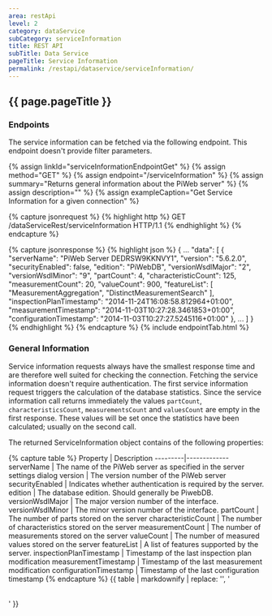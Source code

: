 ```yaml
---
area: restApi
level: 2
category: dataService
subCategory: serviceInformation
title: REST API
subTitle: Data Service
pageTitle: Service Information
permalink: /restapi/dataservice/serviceInformation/
---
```


## {{ page.pageTitle }}

### Endpoints

The service information can be fetched via the following endpoint. This endpoint doesn't provide filter parameters.

{% assign linkId="serviceInformationEndpointGet" %}
{% assign method="GET" %}
{% assign endpoint="/serviceInformation" %}
{% assign summary="Returns general information about the PiWeb server" %}
{% assign description="" %}
{% assign exampleCaption="Get Service Information for a given connection" %}

{% capture jsonrequest %}
{% highlight http %}
GET /dataServiceRest/serviceInformation HTTP/1.1
{% endhighlight %}
{% endcapture %}

{% capture jsonresponse %}
{% highlight json %}
{
   ...
   "data":
   [
       {
          "serverName": "PiWeb Server DEDRSW9KKNVY1",
          "version": "5.6.2.0",
          "securityEnabled": false,
          "edition": "PiWebDB",
          "versionWsdlMajor": "2",
          "versionWsdlMinor": "9",
          "partCount": 4,
          "characteristicCount": 125,
          "measurementCount": 20,
          "valueCount": 900,
          "featureList":
          [
             "MeasurementAggregation",
            "DistinctMeasurementSearch"
          ],
          "inspectionPlanTimestamp": "2014-11-24T16:08:58.812964+01:00",
          "measurementTimestamp": "2014-11-03T10:27:28.3461853+01:00",
          "configurationTimestamp": "2014-11-03T10:27:27.5245116+01:00"
       },
       ...
   ]
}
{% endhighlight %}
{% endcapture %}
{% include endpointTab.html %}

### General Information

Service information requests always have the smallest response time and are therefore well suited for checking the connection. Fetching the service information doesn't require authentication.
The first service information request triggers the calculation of the database statistics. Since the service information call returns immediately the values ```partCount```, ```characteristicsCount```, ```measurementsCount``` and ```valuesCount``` are empty in the first response. These values will be set once the statistics have been calculated; usually on the second call.

The returned ServiceInformation object contains of the following properties:

{% capture table %}
Property | Description
---------|-------------
serverName | The name of the PiWeb server as specified in the server settings dialog
version | The version number of the PiWeb server
securityEnabled | Indicates whether authentication is required by the server.
edition | The database edition. Should generally be PiwebDB.
versionWsdlMajor | The major version number of the interface.
versionWsdlMinor | The minor version number of the interface.
partCount | The number of parts stored on the server
characteristicCount | The number of characteristics stored on the server
measurementCount | The number of measurements stored on the server
valueCount | The number of measured values stored on the server
featureList | A list of features supported by the server.
inspectionPlanTimestamp | Timestamp of the last inspection plan modification
measurementTimestamp | Timestamp of the last measurement modification
configurationTimestamp | Timestamp of the last configuration timestamp
{% endcapture %}
{{ table | markdownify | replace: '<table>', '<table class="table table-hover">' }}
